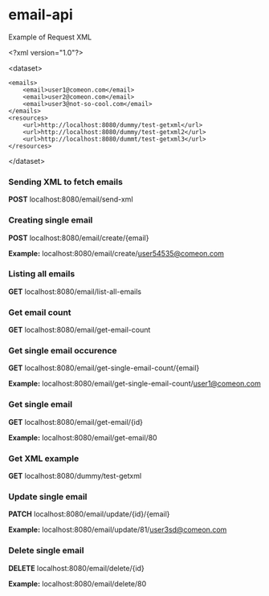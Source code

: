 # email-api

Example of Request XML

&lt;?xml version="1.0"?>

&lt;dataset>

	<emails>
		<email>user1@comeon.com</email>
		<email>user2@comeon.com</email>
		<email>user3@not-so-cool.com</email>
	</emails>
	<resources>
		<url>http://localhost:8080/dummy/test-getxml</url>
		<url>http://localhost:8080/dummy/test-getxml2</url>
		<url>http://localhost:8080/dummt/test-getxml3</url>
	</resources>
  
&lt;/dataset>


### Sending XML to fetch emails
**POST** localhost:8080/email/send-xml

### Creating single email
**POST** localhost:8080/email/create/{email}

**Example:** localhost:8080/email/create/user54535@comeon.com

### Listing all emails
**GET** localhost:8080/email/list-all-emails

### Get email count
**GET** localhost:8080/email/get-email-count

### Get single email occurence
**GET** localhost:8080/email/get-single-email-count/{email}

**Example:** localhost:8080/email/get-single-email-count/user1@comeon.com

### Get single email
**GET** localhost:8080/email/get-email/{id}

**Example:** localhost:8080/email/get-email/80

### Get XML example
**GET** localhost:8080/dummy/test-getxml

### Update single email
**PATCH** localhost:8080/email/update/{id}/{email}

**Example:** localhost:8080/email/update/81/user3sd@comeon.com

### Delete single email
**DELETE** localhost:8080/email/delete/{id}

**Example:** localhost:8080/email/delete/80
